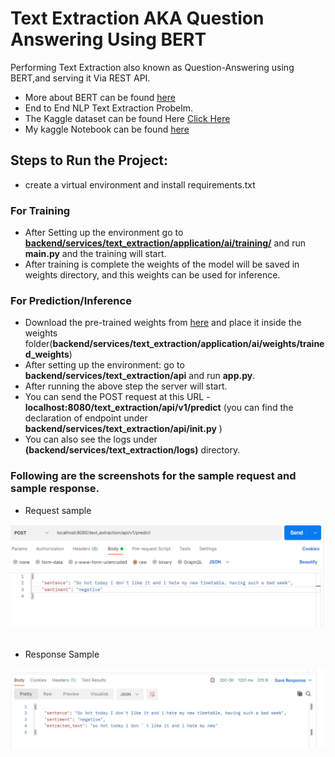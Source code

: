 # Text Extraction AKA Question Answering Using BERT

Performing Text Extraction also known as Question-Answering using BERT,and serving it Via REST API.


- More about BERT can be found [here](https://huggingface.co/bert-base-uncased)
- End to End NLP  Text Extraction Probelm.
- The Kaggle dataset can be found Here [Click Here](https://www.kaggle.com/c/tweet-sentiment-extraction/data)
- My kaggle Notebook can be found [here](https://www.kaggle.com/raryan/tweet-sentiment-extraction)
 
## Steps to Run the Project:
- create a virtual environment and install requirements.txt
  
### For Training
- After Setting up the environment go to [**backend/services/text_extraction/application/ai/training/**](https://github.com/R-aryan/Text_Extraction_AKA_Question_Answering_BERT/tree/main/backend/services/text_extraction/application/ai/training) and run **main.py** and the training will start.
- After training is complete the weights of the model will be saved in weights directory, and this weights can be used for inference.
  
### For Prediction/Inference
- Download the pre-trained weights from [here](https://drive.google.com/file/d/1uzDUH5J6kq9uQzgCIujlnphgRbhktIc1/view?usp=sharing) and place it inside the weights folder(**backend/services/text_extraction/application/ai/weights/trained_weights**)
- After setting up the environment: go to **backend/services/text_extraction/api** and run **app.py**.
- After running the above step the server will start.  
- You can send the POST request at this URL - **localhost:8080/text_extraction/api/v1/predict** (you can find the declaration of endpoint under **backend/services/text_extraction/api/__init__.py** )
- You can also see the logs under **(backend/services/text_extraction/logs)** directory.

### Following are the screenshots for the sample **request** and sample **response.**

- Request sample

![Sample request](https://github.com/R-aryan/Text_Extraction_AKA_Question_Answering_BERT/blob/main/msc/sample_request.png)
  <br>
  <br>
- Response Sample

![Sample response](https://github.com/R-aryan/Text_Extraction_AKA_Question_Answering_BERT/blob/main/msc/sample_response.png)
